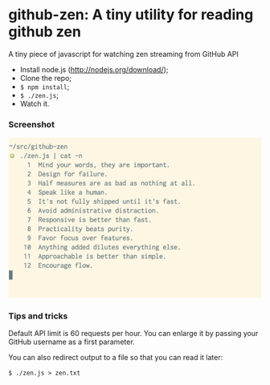 # github-zen: A tiny utility for reading github zen
A tiny piece of javascript for watching zen streaming from GitHub API


- Install node.js (http://nodejs.org/download/);
- Clone the repo;
- ```$ npm install```;
- ```$ ./zen.js```; 
- Watch it.

### Screenshot
![Screenshot](/_screen/screen.png)

### Tips and tricks
Default API limit is 60 requests per hour. You can enlarge it by passing your GitHub username as a first parameter.

You can also redirect output to a file so that you can read it later:
```
$ ./zen.js > zen.txt
```
